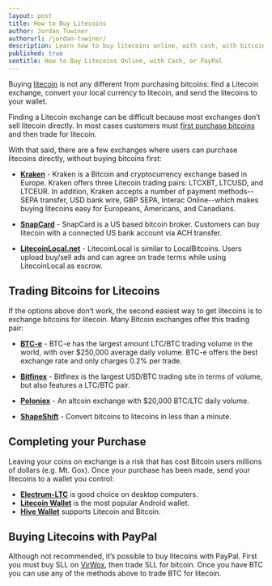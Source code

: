 ```yaml
---
layout: post
title: How to Buy Litecoins
author: Jordan Tuwiner
authorurl: /jordan-tuwiner/
description: Learn how to buy litecoins online, with cash, with bitcoin, or with PayPal.  
published: true
seotitle: How to Buy Litecoins Online, with Cash, or PayPal
---
```

Buying [litecoin](/what-is-litecoin/) is not any different from purchasing bitcoins: find a Litecoin exchange, convert your local currency to litecoin, and send the litecoins to your wallet. 

Finding a Litecoin exchange can be difficult because most exchanges don’t sell litecoin directly. In most cases customers must [first purchase bitcoins](/en/how-buy-bitcoins-online-best-bitcoin-exchange-rate-bitcoin-price/) and then trade for litecoin. 

With that said, there are a few exchanges where users can purchase litecoins directly, without buying bitcoins first: 

* **[Kraken](https://www.kraken.com/)** - Kraken is a Bitcoin and cryptocurrency exchange based in Europe. Kraken offers three Litecoin trading pairs: LTCXBT, LTCUSD, and LTCEUR. In addition, Kraken accepts a number of payment methods--SEPA transfer, USD bank wire, GBP SEPA, Interac Online--which makes buying litecoins easy for Europeans, Americans, and Canadians. 

* **[SnapCard](https://www.snapcard.io/buy-litecoin)** - SnapCard is a US based bitcoin broker. Customers can buy litecoin with a connected US bank account via ACH transfer. 

* **[LitecoinLocal.net](https://www.litecoinlocal.net/)** - LitecoinLocal is similar to LocalBitcoins. Users upload buy/sell ads and can agree on trade terms while using LitecoinLocal as escrow. 


## Trading Bitcoins for Litecoins

If the options above don’t work, the second easiest way to get litecoins is to exchange bitcoins for litecoin. Many Bitcoin exchanges offer this trading pair:
 
* **[BTC-e](https://btc-e.com/)** - BTC-e has the largest amount LTC/BTC trading volume in the world, with over $250,000 average daily volume. BTC-e offers the best exchange rate and only charges 0.2% per trade. 

* **[Bitfinex](https://www.bitfinex.com/)** - Bitfinex is the largest USD/BTC trading site in terms of volume, but also features a LTC/BTC pair. 

* **[Poloniex](https://poloniex.com/)** - An altcoin exchange with $20,000 BTC/LTC daily volume. 

* **[ShapeShift](https://shapeshift.io/)** - Convert bitcoins to litecoins in less than a minute. 

## Completing your Purchase

Leaving your coins on exchange is a risk that has cost Bitcoin users millions of dollars (e.g. Mt. Gox). Once your purchase has been made, send your litecoins to a wallet you control: 

* **[Electrum-LTC](https://electrum-ltc.org/)** is good choice on desktop computers. 
* **[Litecoin Wallet](https://play.google.com/store/apps/details?id=de.schildbach.wallet_ltc&hl=en)** is the most popular Android wallet.  
* **[Hive Wallet](https://itunes.apple.com/us/app/hive-wallet/id906990301?mt=8)** supports Litecoin and Bitcoin. 

## Buying Litecoins with PayPal
Although not recommended, it’s possible to buy litecoins with PayPal. First you must buy SLL on [VirWox](https://www.virwox.com?r=fbbb7), then trade SLL for bitcoin. Once you have BTC you can use any of the methods above to trade BTC for litecoin. 
